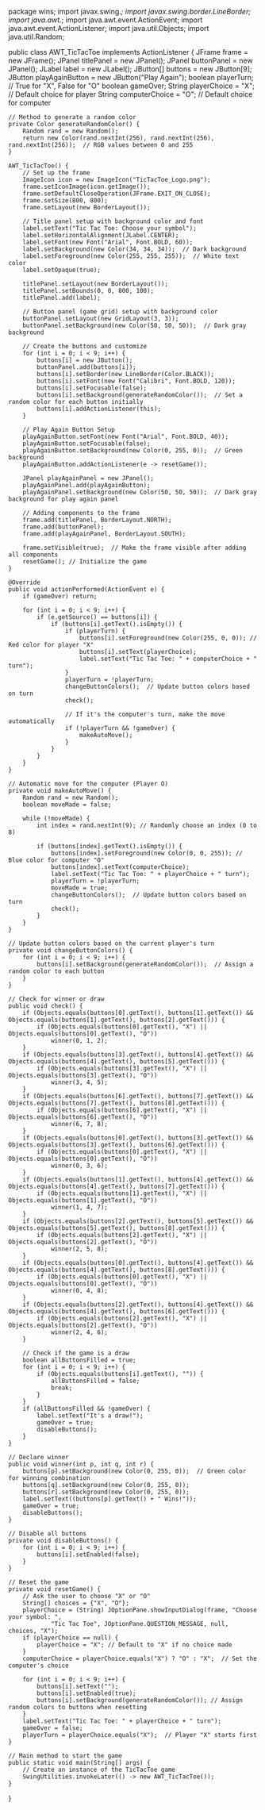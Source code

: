 package wins;
import javax.swing.*;
import javax.swing.border.LineBorder;
import java.awt.*;
import java.awt.event.ActionEvent;
import java.awt.event.ActionListener;
import java.util.Objects;
import java.util.Random;

public class AWT_TicTacToe implements ActionListener {
    JFrame frame = new JFrame();
    JPanel titlePanel = new JPanel();
    JPanel buttonPanel = new JPanel();
    JLabel label = new JLabel();
    JButton[] buttons = new JButton[9];
    JButton playAgainButton = new JButton("Play Again");
    boolean playerTurn;  // True for "X", False for "O"
    boolean gameOver;
    String playerChoice = "X";  // Default choice for player
    String computerChoice = "O";  // Default choice for computer

    // Method to generate a random color
    private Color generateRandomColor() {
        Random rand = new Random();
        return new Color(rand.nextInt(256), rand.nextInt(256), rand.nextInt(256));  // RGB values between 0 and 255
    }

    AWT_TicTacToe() {
        // Set up the frame
        ImageIcon icon = new ImageIcon("TicTacToe_Logo.png");
        frame.setIconImage(icon.getImage());
        frame.setDefaultCloseOperation(JFrame.EXIT_ON_CLOSE);
        frame.setSize(800, 800);
        frame.setLayout(new BorderLayout());

        // Title panel setup with background color and font
        label.setText("Tic Tac Toe: Choose your symbol");
        label.setHorizontalAlignment(JLabel.CENTER);
        label.setFont(new Font("Arial", Font.BOLD, 60));
        label.setBackground(new Color(34, 34, 34));  // Dark background
        label.setForeground(new Color(255, 255, 255));  // White text color
        label.setOpaque(true);

        titlePanel.setLayout(new BorderLayout());
        titlePanel.setBounds(0, 0, 800, 100);
        titlePanel.add(label);

        // Button panel (game grid) setup with background color
        buttonPanel.setLayout(new GridLayout(3, 3));
        buttonPanel.setBackground(new Color(50, 50, 50));  // Dark gray background

        // Create the buttons and customize
        for (int i = 0; i < 9; i++) {
            buttons[i] = new JButton();
            buttonPanel.add(buttons[i]);
            buttons[i].setBorder(new LineBorder(Color.BLACK));
            buttons[i].setFont(new Font("Calibri", Font.BOLD, 120));
            buttons[i].setFocusable(false);
            buttons[i].setBackground(generateRandomColor());  // Set a random color for each button initially
            buttons[i].addActionListener(this);
        }

        // Play Again Button Setup
        playAgainButton.setFont(new Font("Arial", Font.BOLD, 40));
        playAgainButton.setFocusable(false);
        playAgainButton.setBackground(new Color(0, 255, 0));  // Green background
        playAgainButton.addActionListener(e -> resetGame());

        JPanel playAgainPanel = new JPanel();
        playAgainPanel.add(playAgainButton);
        playAgainPanel.setBackground(new Color(50, 50, 50));  // Dark gray background for play again panel

        // Adding components to the frame
        frame.add(titlePanel, BorderLayout.NORTH);
        frame.add(buttonPanel);
        frame.add(playAgainPanel, BorderLayout.SOUTH);

        frame.setVisible(true);  // Make the frame visible after adding all components
        resetGame(); // Initialize the game
    }

    @Override
    public void actionPerformed(ActionEvent e) {
        if (gameOver) return;

        for (int i = 0; i < 9; i++) {
            if (e.getSource() == buttons[i]) {
                if (buttons[i].getText().isEmpty()) {
                    if (playerTurn) {
                        buttons[i].setForeground(new Color(255, 0, 0)); // Red color for player "X"
                        buttons[i].setText(playerChoice);
                        label.setText("Tic Tac Toe: " + computerChoice + " turn");
                    }
                    playerTurn = !playerTurn;
                    changeButtonColors();  // Update button colors based on turn
                    check();

                    // If it's the computer's turn, make the move automatically
                    if (!playerTurn && !gameOver) {
                        makeAutoMove();
                    }
                }
            }
        }
    }

    // Automatic move for the computer (Player O)
    private void makeAutoMove() {
        Random rand = new Random();
        boolean moveMade = false;

        while (!moveMade) {
            int index = rand.nextInt(9); // Randomly choose an index (0 to 8)

            if (buttons[index].getText().isEmpty()) {
                buttons[index].setForeground(new Color(0, 0, 255)); // Blue color for computer "O"
                buttons[index].setText(computerChoice);
                label.setText("Tic Tac Toe: " + playerChoice + " turn");
                playerTurn = !playerTurn;
                moveMade = true;
                changeButtonColors();  // Update button colors based on turn
                check();
            }
        }
    }

    // Update button colors based on the current player's turn
    private void changeButtonColors() {
        for (int i = 0; i < 9; i++) {
            buttons[i].setBackground(generateRandomColor());  // Assign a random color to each button
        }
    }

    // Check for winner or draw
    public void check() {
        if (Objects.equals(buttons[0].getText(), buttons[1].getText()) && Objects.equals(buttons[1].getText(), buttons[2].getText())) {
            if (Objects.equals(buttons[0].getText(), "X") || Objects.equals(buttons[0].getText(), "O"))
                winner(0, 1, 2);
        }
        if (Objects.equals(buttons[3].getText(), buttons[4].getText()) && Objects.equals(buttons[4].getText(), buttons[5].getText())) {
            if (Objects.equals(buttons[3].getText(), "X") || Objects.equals(buttons[3].getText(), "O"))
                winner(3, 4, 5);
        }
        if (Objects.equals(buttons[6].getText(), buttons[7].getText()) && Objects.equals(buttons[7].getText(), buttons[8].getText())) {
            if (Objects.equals(buttons[6].getText(), "X") || Objects.equals(buttons[6].getText(), "O"))
                winner(6, 7, 8);
        }
        if (Objects.equals(buttons[0].getText(), buttons[3].getText()) && Objects.equals(buttons[3].getText(), buttons[6].getText())) {
            if (Objects.equals(buttons[0].getText(), "X") || Objects.equals(buttons[0].getText(), "O"))
                winner(0, 3, 6);
        }
        if (Objects.equals(buttons[1].getText(), buttons[4].getText()) && Objects.equals(buttons[4].getText(), buttons[7].getText())) {
            if (Objects.equals(buttons[1].getText(), "X") || Objects.equals(buttons[1].getText(), "O"))
                winner(1, 4, 7);
        }
        if (Objects.equals(buttons[2].getText(), buttons[5].getText()) && Objects.equals(buttons[5].getText(), buttons[8].getText())) {
            if (Objects.equals(buttons[2].getText(), "X") || Objects.equals(buttons[2].getText(), "O"))
                winner(2, 5, 8);
        }
        if (Objects.equals(buttons[0].getText(), buttons[4].getText()) && Objects.equals(buttons[4].getText(), buttons[8].getText())) {
            if (Objects.equals(buttons[0].getText(), "X") || Objects.equals(buttons[0].getText(), "O"))
                winner(0, 4, 8);
        }
        if (Objects.equals(buttons[2].getText(), buttons[4].getText()) && Objects.equals(buttons[4].getText(), buttons[6].getText())) {
            if (Objects.equals(buttons[2].getText(), "X") || Objects.equals(buttons[2].getText(), "O"))
                winner(2, 4, 6);
        }

        // Check if the game is a draw
        boolean allButtonsFilled = true;
        for (int i = 0; i < 9; i++) {
            if (Objects.equals(buttons[i].getText(), "")) {
                allButtonsFilled = false;
                break;
            }
        }
        if (allButtonsFilled && !gameOver) {
            label.setText("It's a draw!");
            gameOver = true;
            disableButtons();
        }
    }

    // Declare winner
    public void winner(int p, int q, int r) {
        buttons[p].setBackground(new Color(0, 255, 0));  // Green color for winning combination
        buttons[q].setBackground(new Color(0, 255, 0));
        buttons[r].setBackground(new Color(0, 255, 0));
        label.setText((buttons[p].getText() + " Wins!"));
        gameOver = true;
        disableButtons();
    }

    // Disable all buttons
    private void disableButtons() {
        for (int i = 0; i < 9; i++) {
            buttons[i].setEnabled(false);
        }
    }

    // Reset the game
    private void resetGame() {
        // Ask the user to choose "X" or "O"
        String[] choices = {"X", "O"};
        playerChoice = (String) JOptionPane.showInputDialog(frame, "Choose your symbol: ",
                "Tic Tac Toe", JOptionPane.QUESTION_MESSAGE, null, choices, "X");
        if (playerChoice == null) {
            playerChoice = "X"; // Default to "X" if no choice made
        }
        computerChoice = playerChoice.equals("X") ? "O" : "X";  // Set the computer's choice

        for (int i = 0; i < 9; i++) {
            buttons[i].setText("");
            buttons[i].setEnabled(true);
            buttons[i].setBackground(generateRandomColor()); // Assign random colors to buttons when resetting
        }
        label.setText("Tic Tac Toe: " + playerChoice + " turn");
        gameOver = false;
        playerTurn = playerChoice.equals("X");  // Player "X" starts first
    }

    // Main method to start the game
    public static void main(String[] args) {
        // Create an instance of the TicTacToe game
        SwingUtilities.invokeLater(() -> new AWT_TicTacToe());
    }
}

